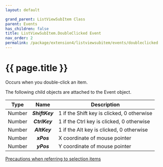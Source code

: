 ```yaml
---
layout: default

grand_parent: ListViewSubItem Class
parent: Events
has_children: false
title: ListViewSubItem.DoubleClicked Event
nav_order: 2
permalink: /package/extension4/listviewsubitem/events/doubleclicked
---
```

# {{ page.title }}

Occurs when you double-click an item.

The following child objects are attached to the Event object.

| Type   |     Name     | Description                                |
|--------|:------------:|--------------------------------------------|
| Number | **_ShiftKey_** | 1 if the Shift key is clicked, 0 otherwise |
| Number |  **_CtrlKey_** | 1 if the Ctrl key is clicked, 0 otherwise  |
| Number |  **_AltKey_**  | 1 if the Alt key is clicked, 0 otherwise   |
| Number |   **_xPos_**   | X coordinate of mouse pointer              |
| Number |   **_yPos_**   | Y coordinate of mouse pointer              |

<a href="/package/extension4/listviewitem/events/#precautions-when-referring-to-selection-items">Precautions when referring to selection items</a>
